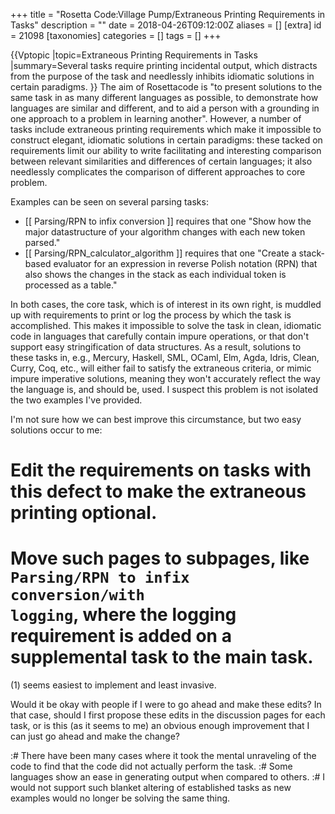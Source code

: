 +++
title = "Rosetta Code:Village Pump/Extraneous Printing Requirements in Tasks"
description = ""
date = 2018-04-26T09:12:00Z
aliases = []
[extra]
id = 21098
[taxonomies]
categories = []
tags = []
+++

{{Vptopic
|topic=Extraneous Printing Requirements in Tasks
|summary=Several tasks require printing incidental output, which distracts from the purpose of the task and needlessly inhibits idiomatic solutions in certain paradigms.
}}
The aim of Rosettacode is "to present solutions to the same task in as many different languages as possible, to demonstrate how languages are similar and different, and to aid a person with a grounding in one approach to a problem in learning another". However, a number of tasks include extraneous printing requirements which make it impossible to construct elegant, idiomatic solutions in certain paradigms: these tacked on requirements limit our ability to write facilitating and interesting comparison between relevant similarities and differences of certain languages; it also needlessly complicates the comparison of different approaches to core problem. 

Examples can be seen on several parsing tasks:

* [[ Parsing/RPN to infix conversion ]] requires that one "Show how the major datastructure of your algorithm changes with each new token parsed."
* [[ Parsing/RPN_calculator_algorithm ]] requires that one "Create a stack-based evaluator for an expression in   reverse Polish notation (RPN)   that also shows the changes in the stack as each individual token is processed as a table." 

In both cases, the core task, which is of interest in its own right, is muddled up with requirements to print or log the process by which the task is accomplished. This makes it impossible to solve the task in clean, idiomatic code in languages that carefully contain impure operations, or that don't support easy stringification of data structures. As a result, solutions to these tasks in, e.g., Mercury, Haskell, SML, OCaml, Elm, Agda, Idris, Clean, Curry, Coq, etc., will either fail to satisfy the extraneous criteria, or mimic impure imperative solutions, meaning they won't accurately reflect the way the language is, and should be, used. I suspect this problem is not isolated the two examples I've provided.

I'm not sure how we can best improve this circumstance, but two easy solutions occur to me:

# Edit the requirements on tasks with this defect to make the extraneous printing optional.
# Move such pages to subpages, like <code>Parsing/RPN to infix conversion/with logging</code>, where the logging requirement is added on a supplemental task to the main task.

(1) seems easiest to implement and least invasive.

Would it be okay with people if I were to go ahead and make these edits? In that case, should I first propose these edits in the discussion pages for each task, or is this (as it seems to me) an obvious enough improvement that I can just go ahead and make the change?

:# There have been many cases where it took the mental unraveling of the code to find that the code did not actually perform the task. 
:# Some languages show an ease in generating output when compared to others.
:# I would not support such blanket altering of established tasks as new examples would no longer be solving the same thing.

